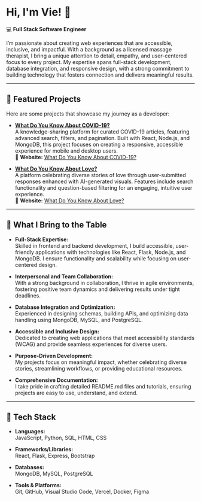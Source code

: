 # Hi, I'm Vie! 👋  

💻 **Full Stack Software Engineer**  

I’m passionate about creating web experiences that are accessible, inclusive, and impactful. With a background as a licensed massage therapist, I bring a unique attention to detail, empathy, and user-centered focus to every project. My expertise spans full-stack development, database integration, and responsive design, with a strong commitment to building technology that fosters connection and delivers meaningful results.  

---

## 🌟 Featured Projects  

Here are some projects that showcase my journey as a developer:  

- **[What Do You Know About COVID-19?](https://github.com/ThatsVie/What-do-you-know-about-COVID-19)**  
  A knowledge-sharing platform for curated COVID-19 articles, featuring advanced search, filters, and pagination. Built with React, Node.js, and MongoDB, this project focuses on creating a responsive, accessible experience for mobile and desktop users.  
  🔗 **Website:** [What Do You Know About COVID-19?](https://www.whatdoyouknowaboutcovid19.com/)  

- **[What Do You Know About Love?](https://github.com/ThatsVie/What-do-you-know-about-love)**  
  A platform celebrating diverse stories of love through user-submitted responses enhanced with AI-generated visuals. Features include search functionality and question-based filtering for an engaging, intuitive user experience.  
  🔗 **Website:** [What Do You Know About Love?](https://www.whatdoyouknowaboutlove.com)  

---

## 🎨 What I Bring to the Table  

- **Full-Stack Expertise:**  
  Skilled in frontend and backend development, I build accessible, user-friendly applications with technologies like React, Flask, Node.js, and MongoDB. I ensure functionality and scalability while focusing on user-centered design.  

- **Interpersonal and Team Collaboration:**  
  With a strong background in collaboration, I thrive in agile environments, fostering positive team dynamics and delivering results under tight deadlines.  

- **Database Integration and Optimization:**  
  Experienced in designing schemas, building APIs, and optimizing data handling using MongoDB, MySQL, and PostgreSQL.  

- **Accessible and Inclusive Design:**  
  Dedicated to creating web applications that meet accessibility standards (WCAG) and provide seamless experiences for diverse users.  

- **Purpose-Driven Development:**  
  My projects focus on meaningful impact, whether celebrating diverse stories, streamlining workflows, or providing educational resources.  

- **Comprehensive Documentation:**  
  I take pride in crafting detailed README.md files and tutorials, ensuring projects are easy to use, understand, and extend.  

---

## 🚀 Tech Stack  

- **Languages:**  
  JavaScript, Python, SQL, HTML, CSS

- **Frameworks/Libraries:**  
  React, Flask, Express, Bootstrap 

- **Databases:**  
  MongoDB, MySQL, PostgreSQL  

- **Tools & Platforms:**  
  Git, GitHub, Visual Studio Code, Vercel, Docker, Figma
